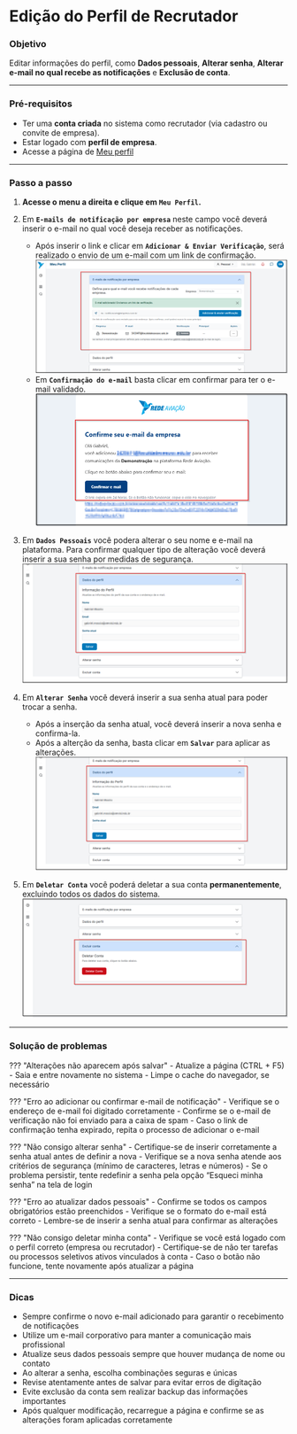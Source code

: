 # <i data-lucide="pen" class="icon-lg"></i> Edição do Perfil de Recrutador

### <i data-lucide="target" class="icon-lg"></i> Objetivo

Editar informações do perfil, como **Dados pessoais**, **Alterar senha**, **Alterar e-mail no qual recebe as notificações** e **Exclusão de conta**.

---

### <i data-lucide="square-check" class="icon-lg"></i> Pré-requisitos

- Ter uma **conta criada** no sistema como recrutador (via cadastro ou convite de empresa).
- Estar logado com **perfil de empresa**.
- Acesse a página de [Meu perfil](https://www.https://redeaviacao.com.br/perfil)

---

### <i data-lucide="notebook-pen" class="icon-lg"></i> Passo a passo

1. **Acesse o menu a direita e clique em `Meu Perfil`.**

2. Em **``E-mails de notificação por empresa``** neste campo você deverá inserir o e-mail no qual você deseja receber as notificações. 
    - Após inserir o link e clicar em **``Adicionar & Enviar Verificação``**, será realizado o envio de um e-mail com um link de confirmação.
    ![Tela de adição de e-mail](../imagens/Edicao-perfil/Empresa/Email-adicionado.png)
    - Em **``Confirmação do e-mail``** basta clicar em confirmar para ter o e-mail validado.
    ![Tela de confirmação de e-mail](../imagens/Edicao-perfil/Empresa/confirmacao-email.png)

3. Em **``Dados Pessoais``** você podera alterar o seu nome e e-mail na plataforma. Para confirmar qualquer tipo de alteração você deverá inserir a sua senha por medidas de segurança.
    ![Tela dos dados pessoais](../imagens/Edicao-perfil/Empresa/dados-pessoais.png)
    
4. Em **``Alterar Senha``** você deverá inserir a sua senha atual para poder trocar a senha. 
    - Após a inserção da senha atual, você deverá inserir a nova senha e confirma-la. 
    - Após a alterção da senha, basta clicar em **`Salvar`** para aplicar as alterações.
    ![Tela de alteração de senha](../imagens/Edicao-perfil/Empresa/dados-pessoais.png)

5. Em **`Deletar Conta`** você poderá deletar a sua conta **permanentemente**, excluindo todos os dados do sistema.
    ![Tela de confirmação de e-mail](../imagens/Edicao-perfil/Empresa/deletar-conta.png)

---

### <i data-lucide="wrench" class="icon-lg"></i> Solução de problemas

??? "Alterações não aparecem após salvar"
    - Atualize a página (CTRL + F5)
    - Saia e entre novamente no sistema
    - Limpe o cache do navegador, se necessário

??? "Erro ao adicionar ou confirmar e-mail de notificação"
    - Verifique se o endereço de e-mail foi digitado corretamente
    - Confirme se o e-mail de verificação não foi enviado para a caixa de spam
    - Caso o link de confirmação tenha expirado, repita o processo de adicionar o e-mail

??? "Não consigo alterar senha"
    - Certifique-se de inserir corretamente a senha atual antes de definir a nova
    - Verifique se a nova senha atende aos critérios de segurança (mínimo de caracteres, letras e números)
    - Se o problema persistir, tente redefinir a senha pela opção “Esqueci minha senha” na tela de login

??? "Erro ao atualizar dados pessoais"
    - Confirme se todos os campos obrigatórios estão preenchidos
    - Verifique se o formato do e-mail está correto
    - Lembre-se de inserir a senha atual para confirmar as alterações

??? "Não consigo deletar minha conta"
    - Verifique se você está logado com o perfil correto (empresa ou recrutador)
    - Certifique-se de não ter tarefas ou processos seletivos ativos vinculados à conta
    - Caso o botão não funcione, tente novamente após atualizar a página

---

### <i data-lucide="lightbulb" class="icon-dica"></i> Dicas

- Sempre confirme o novo e-mail adicionado para garantir o recebimento de notificações
- Utilize um e-mail corporativo para manter a comunicação mais profissional
- Atualize seus dados pessoais sempre que houver mudança de nome ou contato
- Ao alterar a senha, escolha combinações seguras e únicas
- Revise atentamente antes de salvar para evitar erros de digitação
- Evite exclusão da conta sem realizar backup das informações importantes
- Após qualquer modificação, recarregue a página e confirme se as alterações foram aplicadas corretamente